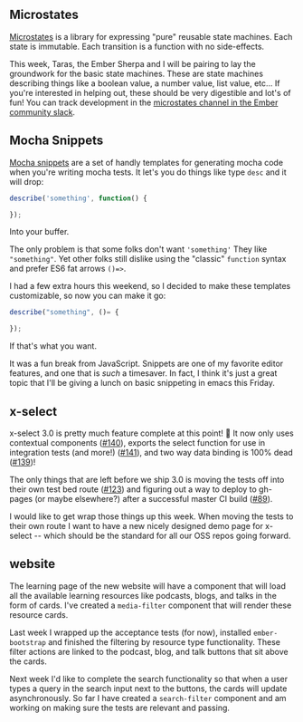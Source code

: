 ## Microstates

[Microstates][1] is a library for expressing "pure" reusable state
machines. Each state is immutable. Each transition is a function with no
side-effects.

This week, Taras, the Ember Sherpa and I will be pairing to lay the
groundwork for the basic state machines. These are state machines
describing things like a boolean value, a number value, list value,
etc... If you're interested in helping out, these should be very
digestible and lot's of fun! You can track development in the
[microstates channel in the Ember community slack][2].

[1]: https://github.com/cowboyd/microstates.js
[2]: https://embercommunity.slack.com/messages/e-microstates

## Mocha Snippets

[Mocha snippets][3] are a set of handly templates for generating mocha code
when you're writing mocha tests. It let's you do things like type
`desc` and it will drop:

``` javascript
describe('something', function() {

});
```

Into your buffer.

The only problem is that some folks don't want
`'something'` They like `"something"`. Yet other folks still dislike
using the "classic" `function` syntax and prefer ES6 fat arrows `()=>`.

I had a few extra hours this weekend, so I decided to make these
templates customizable, so now you can make it go:

``` javascript
describe("something", ()= {

});
```

If that's what you want.

It was a fun break from JavaScript. Snippets are one of my favorite
editor features, and one that is _such_ a timesaver. In fact, I think
it's just a great topic that I'll be giving a lunch on basic
snippeting in emacs this Friday.

[3]: https://github.com/cowboyd/mocha-snippets.el

## x-select

x-select 3.0 is pretty much feature complete at this point! 🎉 It now
only uses contextual components
([#140](https://github.com/thefrontside/emberx-select/issues/140)),
exports the select function
for use in integration tests (and more!)
([#141](https://github.com/thefrontside/emberx-select/issues/141)),
and two way data
binding is 100% dead
([#139](https://github.com/thefrontside/emberx-select/pull/139))!

The only things that are left before we ship 3.0 is moving the tests
off into their own test bed route
([#123](https://github.com/thefrontside/emberx-select/issues/123)) and
figuring out a way to deploy to
gh-pages (or maybe elsewhere?) after a successful master CI build
([#89](https://github.com/thefrontside/emberx-select/issues/89)).

I would like to get wrap those things up this week. When moving the
tests to their own route I want to have a new nicely designed demo
page for x-select -- which should be the standard for all our OSS
repos going forward.

## website


The learning page of the new website will have a component that will load
all the available learning resources like podcasts, blogs, and talks in the
form of cards. I've created a `media-filter` component that will render
these resource cards.

Last week I wrapped up the acceptance tests (for now), installed
`ember-bootstrap` and finished the filtering by resource type
functionality. These filter actions are linked to the podcast,
blog, and talk buttons that sit above the cards.

Next week I'd like to complete the search functionality so that
when a user types a query in the search input next to the buttons,
the cards will update asynchronously. So far I have created a `search-filter`
component and am working on making sure the tests are relevant and passing.
